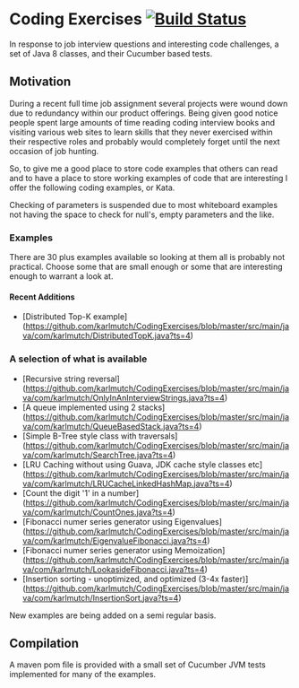 Coding Exercises  [![Build Status](https://travis-ci.org/karlmutch/CodingExercises.svg?branch=master)](https://travis-ci.org/karlmutch/CodingExercises)
================

In response to job interview questions and interesting code challenges, a set of Java 8 classes, and their Cucumber based tests.

Motivation
----------
During a recent full time job assignment several projects were wound down due to redundancy within our product offerings.  Being given good notice people spent large amounts of time reading coding interview books and visiting various web sites to learn skills that they never exercised within their respective roles and probably would completely forget until the next occasion of job hunting.

So, to give me a good place to store code examples that others can read and to have a place to store working examples of code that are interesting I offer the following coding examples, or Kata.

Checking of parameters is suspended due to most whiteboard examples not having the space to check for null's, empty parameters and the like.

### Examples

There are 30 plus examples available so looking at them all is probably not practical.  Choose some that are small enough or some that are interesting enough to warrant a look at.

#### Recent Additions

* [Distributed Top-K example]
(https://github.com/karlmutch/CodingExercises/blob/master/src/main/java/com/karlmutch/DistributedTopK.java?ts=4)

### A selection of what is available

* [Recursive string reversal] (https://github.com/karlmutch/CodingExercises/blob/master/src/main/java/com/karlmutch/OnlyInAnInterviewStrings.java?ts=4)
* [A queue implemented using 2 stacks] (https://github.com/karlmutch/CodingExercises/blob/master/src/main/java/com/karlmutch/QueueBasedStack.java?ts=4)
* [Simple B-Tree style class with traversals] (https://github.com/karlmutch/CodingExercises/blob/master/src/main/java/com/karlmutch/SearchTree.java?ts=4)
* [LRU Caching without using Guava, JDK cache style classes etc] (https://github.com/karlmutch/CodingExercises/blob/master/src/main/java/com/karlmutch/LRUCacheLinkedHashMap.java?ts=4)
* [Count the digit '1' in a number] (https://github.com/karlmutch/CodingExercises/blob/master/src/main/java/com/karlmutch/CountOnes.java?ts=4)
* [Fibonacci numer series generator using Eigenvalues]
(https://github.com/karlmutch/CodingExercises/blob/master/src/main/java/com/karlmutch/EigenvalueFibonacci.java?ts=4)
* [Fibonacci numer series generator using Memoization]
(https://github.com/karlmutch/CodingExercises/blob/master/src/main/java/com/karlmutch/LookasideFibonacci.java?ts=4)
* [Insertion sorting - unoptimized, and optimized (3-4x faster)]
(https://github.com/karlmutch/CodingExercises/blob/master/src/main/java/com/karlmutch/InsertionSort.java?ts=4)

New examples are being added on a semi regular basis.

Compilation
-----------

A maven pom file is provided with a small set of Cucumber JVM tests implemented for many of the examples.